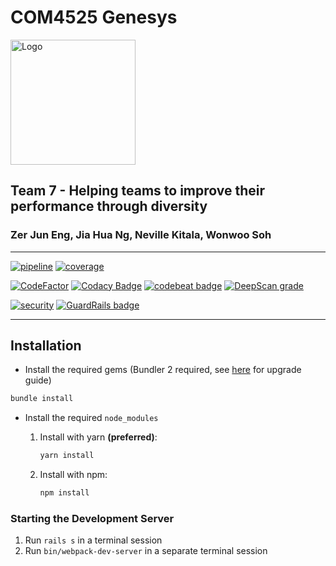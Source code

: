 # COM4525 Genesys

<img width="200" src="https://raw.githubusercontent.com/Juneezee/project/master/public/images/logo/logo_horizontal.svg?sanitize=true" alt="Logo">

## Team 7 - Helping teams to improve their performance through diversity

### Zer Jun Eng, Jia Hua Ng, Neville Kitala, Wonwoo Soh

* * *

[![pipeline](https://git.shefcompsci.org.uk/com4525-2019-20/team07/project/badges/master/pipeline.svg)](https://git.shefcompsci.org.uk/com4525-2019-20/team07/project/pipelines)
[![coverage](https://git.shefcompsci.org.uk/com4525-2019-20/team07/project/badges/master/coverage.svg)](https://juneezee.github.io/project)

[![CodeFactor](https://www.codefactor.io/repository/github/juneezee/project/badge)](https://www.codefactor.io/repository/github/juneezee/project/issues)
[![Codacy Badge](https://api.codacy.com/project/badge/Grade/d609b36fd4534ca48d8c86e762fa0d51)](https://www.codacy.com/manual/Juneezee/project?utm_source=github.com&utm_medium=referral&utm_content=Juneezee/project&utm_campaign=Badge_Grade)
[![codebeat badge](https://codebeat.co/badges/01195a38-ef45-42b3-a609-14d65e55a40c)](https://codebeat.co/projects/github-com-juneezee-project-master)
[![DeepScan grade](https://deepscan.io/api/teams/5941/projects/8683/branches/108632/badge/grade.svg)](https://deepscan.io/dashboard#view=project&tid=5941&pid=8683&bid=108632)

[![security](https://hakiri.io/github/Juneezee/project/master.svg)](https://hakiri.io/github/Juneezee/project/master)
[![GuardRails badge](https://badges.guardrails.io/Juneezee/project.svg?token=0bd329499a2c2a192e32591c66cecebdd048f143cadbead5c2ade1248d7d8cee&provider=github)](https://dashboard.guardrails.io/default/gh/Juneezee/project)

* * *

## Installation

-   Install the required gems (Bundler 2 required, see
    [here](https://bundler.io/v2.0/guides/bundler_2_upgrade.html) for upgrade guide)

```bash
bundle install
```

-   Install the required `node_modules`

    1.  Install with yarn **(preferred)**:
        ```bash
        yarn install
        ```

    2.  Install with npm:
        ```bash
        npm install
        ```

### Starting the Development Server

1.  Run `rails s` in a terminal session
2.  Run `bin/webpack-dev-server` in a separate terminal session
